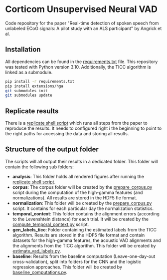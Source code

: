 # Corticom Unsupervised Neural VAD
Code repository for the paper "Real-time detection of spoken speech from unlabeled ECoG signals: A pilot study with an ALS participant" by Angrick et al.

## Installation

All dependencies can be found in the [requirements.txt](requirements.txt) file. This repository was tested with Python version 3.10. Additionally, the TICC algorithm is linked as a submodule.
```bash
pip install -r requirements.txt
pip install extensions/hga
git submodules init
git submodules update
```

## Replicate results

There is a [replicate shell script](replicate.sh) which runs all steps from the paper to reproduce the results. 
It needs to configured right i the beginning to point to the right paths for accessing the data and storing all results.

## Structure of the output folder

The scripts will all output their results in a dedicated folder. This folder will contain the following sub folders:

- **analysis**: This folder holds all rendered figures after running the [replicate shell script](replicate.sh). 
- **corpus**: The corpus folder will be created by the [prepare_corpus.py](./prepare_corpus.py) script during the computation of the high-gamma features (and normalizations). All results are stored in the HDF5 fle format.
- **normalization**: This folder will be created by the [prepare_corpus.py](./prepare_corpus.py) script. It contains for each particular day the normalization statistics.
- **temporal_context**: This folder contains the alignment errors (according to the Levenshtein distance) for each trial. It will be created by the [compute_temporal_context.py](./eval/compute_temporal_context.py) script.
- **gen_labels_ticc**: Folder containing the estimated labels from the TICC algorithm. Results are stored in the HDF5 file format and contain datasets for the high-gamma features, the acoustic VAD alignments and the alignments from the TICC algorithm. This folder will be created by [estimate_vad_labels.py](estimate_vad_labels.py).
- **baseline**: Results from the baseline computation (Leave-one-day-out cross-validation), split into folders for the CNN and the logistic regression approaches. This folder will be created by [baseline_computations.py](baseline_computations.py).